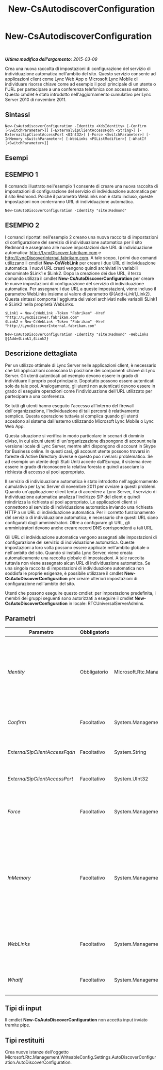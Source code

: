 ﻿---
title: New-CsAutodiscoverConfiguration
TOCTitle: New-CsAutodiscoverConfiguration
ms:assetid: 6b878b0e-f0c0-46a2-99b8-fd2105250600
ms:mtpsurl: https://technet.microsoft.com/it-it/library/Hh690022(v=OCS.15)
ms:contentKeyID: 49300886
ms.date: 08/24/2015
mtps_version: v=OCS.15
ms.translationtype: HT
---

# New-CsAutodiscoverConfiguration

 

_**Ultima modifica dell'argomento:** 2015-03-09_

Crea una nuova raccolta di impostazioni di configurazione del servizio di individuazione automatica nell'ambito del sito. Questo servizio consente ad applicazioni client come Lync Web App o Microsoft Lync Mobile di individuare risorse chiave come ad esempio il pool principale di un utente o l'URL per partecipare a una conferenza telefonica con accesso esterno. Questo cmdlet è stato introdotto nell'aggiornamento cumulativo per Lync Server 2010 di novembre 2011.

## Sintassi

    New-CsAutodiscoverConfiguration -Identity <XdsIdentity> [-Confirm [<SwitchParameter>]] [-ExternalSipClientAccessFqdn <String>] [-ExternalSipClientAccessPort <UInt32>] [-Force <SwitchParameter>] [-InMemory <SwitchParameter>] [-WebLinks <PSListModifier>] [-WhatIf [<SwitchParameter>]]

## Esempi

## ESEMPIO 1

Il comando illustrato nell'esempio 1 consente di creare una nuova raccolta di impostazioni di configurazione del servizio di individuazione automatica per il sito Redmond. Poiché il parametro WebLinks non è stato incluso, queste impostazioni non conterranno URL di individuazione automatica.

    New-CsAutoDiscoverConfiguration -Identity "site:Redmond"

## ESEMPIO 2

I comandi riportati nell'esempio 2 creano una nuova raccolta di impostazioni di configurazione del servizio di individuazione automatica per il sito Redmond e assegnano alle nuove impostazioni due URL di individuazione automatica: http://LyncDiscover.fabrikam.com e http://LyncDiscoverInternal.fabrikam.com. A tale scopo, i primi due comandi utilizzano il cmdlet **New-CsWebLink** per creare i due URL di individuazione automatica. I nuovi URL creati vengono quindi archiviati in variabili denominate $Link1 e $Link2. Dopo la creazione dei due URL, il terzo comando utilizza il cmdlet **New-CsAutoDiscoverConfiguration** per creare le nuove impostazioni di configurazione del servizio di individuazione automatica. Per assegnare i due URL a queste impostazioni, viene incluso il parametro WebLinks insieme al valore di parametro @{Add=$Link1,$Link2}. Questa sintassi comporta l'aggiunta dei valori archiviati nelle variabili $Link1 e $Link2 nella proprietà WebLinks.

    $Link1 = New-CsWebLink -Token "Fabrikam" -Href "http://LyncDiscover.fabrikam.com"
    $Link2 = New-CsWebLink -Token "Fabrikam" -Href "http://LyncDiscoverInternal.fabrikam.com"
    
    New-CsAutoDiscoverConfiguration -Identity "site:Redmond" -WebLinks @{Add=$Link1,$Link2}

## Descrizione dettagliata

Per un utilizzo ottimale di Lync Server nelle applicazioni client, è necessario che tali applicazioni conoscano la posizione dei componenti chiave di Lync Server. Gli utenti autenticati ad esempio devono essere in grado di individuare il proprio pool principale. Dopotutto possono essere autenticati solo da tale pool. Analogamente, gli utenti non autenticati devono essere in grado di eseguire operazioni come l'individuazione dell'URL utilizzato per partecipare a una conferenza.

Se tutti gli utenti hanno eseguito l'accesso all'interno del firewall dell'organizzazione, l'individuazione di tali percorsi è relativamente semplice. Questa operazione tuttavia si complica quando gli utenti accedono al sistema dall'esterno utilizzando Microsoft Lync Mobile o Lync Web App.

Questa situazione si verifica in modo particolare in scenari di dominio diviso, in cui alcuni utenti di un'organizzazione dispongono di account nella versione locale di Lync Server, mentre altri dispongono di account in Skype for Business online. In questi casi, gli account utente possono trovarsi in foreste di Active Directory diverse e questo può rivelarsi problematico. Se ad esempio un utente degli Stati Uniti accede dall'Europa, il sistema deve essere in grado di riconoscere la relativa foresta e quindi associare la richiesta di accesso al pool appropriato.

Il servizio di individuazione automatica è stato introdotto nell'aggiornamento cumulativo per Lync Server di novembre 2011 per ovviare a questi problemi. Quando un'applicazione client tenta di accedere a Lync Server, il servizio di individuazione automatica analizza l'indirizzo SIP del client e quindi reindirizza la richiesta al pool appropriato. Le applicazioni client si connettono al servizio di individuazione automatica inviando una richiesta HTTP a un URL di individuazione automatica. Per il corretto funzionamento del servizio di individuazione automatica, è necessario che questi URL siano configurati dagli amministratori. Oltre a configurare gli URL, gli amministratori devono anche creare record DNS corrispondenti a tali URL.

Gli URL di individuazione automatica vengono assegnati alle impostazioni di configurazione del servizio di individuazione automatica. Queste impostazioni a loro volta possono essere applicate nell'ambito globale o nell'ambito del sito. Quando si installa Lync Server, viene creata automaticamente una raccolta globale di impostazioni. A tale raccolta tuttavia non viene assegnato alcun URL di individuazione automatica. Se una singola raccolta di impostazioni di individuazione automatica non soddisfa le proprie esigenze, è possibile utilizzare il cmdlet **New-CsAutoDiscoverConfiguration** per creare ulteriori impostazioni di configurazione nell'ambito del sito.

Utenti che possono eseguire questo cmdlet: per impostazione predefinita, i membri dei gruppi seguenti sono autorizzati a eseguire il cmdlet **New-CsAutoDiscoverConfiguration** in locale: RTCUniversalServerAdmins.

## Parametri


<table>
<colgroup>
<col style="width: 25%" />
<col style="width: 25%" />
<col style="width: 25%" />
<col style="width: 25%" />
</colgroup>
<thead>
<tr class="header">
<th>Parametro</th>
<th>Obbligatorio</th>
<th>Tipo</th>
<th>Descrizione</th>
</tr>
</thead>
<tbody>
<tr class="odd">
<td><p><em>Identity</em></p></td>
<td><p>Obbligatorio</p></td>
<td><p>Microsoft.Rtc.Management.Xds.XdsIdentity</p></td>
<td><p>Identificatore univoco per la raccolta di impostazioni di configurazione del servizio di individuazione automatica da modificare. Per creare una raccolta configurata nell'ambito del sito, utilizzare una sintassi simile alla seguente:</p>
<p>-Identity &quot;site:Redmond&quot;</p></td>
</tr>
<tr class="even">
<td><p><em>Confirm</em></p></td>
<td><p>Facoltativo</p></td>
<td><p>System.Management.Automation.SwitchParameter</p></td>
<td><p>Viene visualizzata una richiesta di conferma prima di eseguire il comando.</p></td>
</tr>
<tr class="odd">
<td><p><em>ExternalSipClientAccessFqdn</em></p></td>
<td><p>Facoltativo</p></td>
<td><p>System.String</p></td>
<td><p>Nome di dominio completo del server utilizzato per l'accesso dei client esterni.</p></td>
</tr>
<tr class="even">
<td><p><em>ExternalSipClientAccessPort</em></p></td>
<td><p>Facoltativo</p></td>
<td><p>System.UInt32</p></td>
<td><p>Porta utilizzata per l'accesso dei client esterni.</p></td>
</tr>
<tr class="odd">
<td><p><em>Force</em></p></td>
<td><p>Facoltativo</p></td>
<td><p>System.Management.Automation.SwitchParameter</p></td>
<td><p>Consente di non visualizzare i messaggi relativi agli errori non irreversibili che possono verificarsi durante l'esecuzione del comando.</p></td>
</tr>
<tr class="even">
<td><p><em>InMemory</em></p></td>
<td><p>Facoltativo</p></td>
<td><p>System.Management.Automation.SwitchParameter</p></td>
<td><p>Crea un riferimento a un oggetto senza eseguire il commit dell'oggetto come modifica permanente. Se si assegna l'output di un comando chiamato con questo parametro a una variabile, è possibile apportare modifiche alle proprietà del riferimento all'oggetto e quindi eseguire il commit di tali modifiche chiamando il cmdlet <strong>Set-CsAutoDiscoverConfiguration</strong>.</p></td>
</tr>
<tr class="odd">
<td><p><em>WebLinks</em></p></td>
<td><p>Facoltativo</p></td>
<td><p>System.Management.Automation.PSListModifier</p></td>
<td><p>Raccolta di URL di individuazione automatica. Questi URL devono essere creati tramite il cmdlet <strong>New-CsWebLink</strong>.</p></td>
</tr>
<tr class="even">
<td><p><em>WhatIf</em></p></td>
<td><p>Facoltativo</p></td>
<td><p>System.Management.Automation.SwitchParameter</p></td>
<td><p>Descrive ciò che accadrebbe se si eseguisse il comando senza eseguirlo realmente.</p></td>
</tr>
</tbody>
</table>


## Tipi di input

Il cmdlet **New-CsAutoDiscoverConfiguration** non accetta input inviato tramite pipe.

## Tipi restituiti

Crea nuove istanze dell'oggetto Microsoft.Rtc.Management.WriteableConfig.Settings.AutoDiscoverConfiguration.AutoDiscoverConfiguration.

